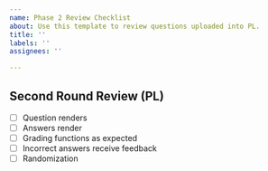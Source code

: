 ```yaml
---
name: Phase 2 Review Checklist
about: Use this template to review questions uploaded into PL.
title: ''
labels: ''
assignees: ''

---
```


## Second Round Review (PL)
- [ ] Question renders
- [ ] Answers render
- [ ] Grading functions as expected
- [ ] Incorrect answers receive feedback
- [ ] Randomization
